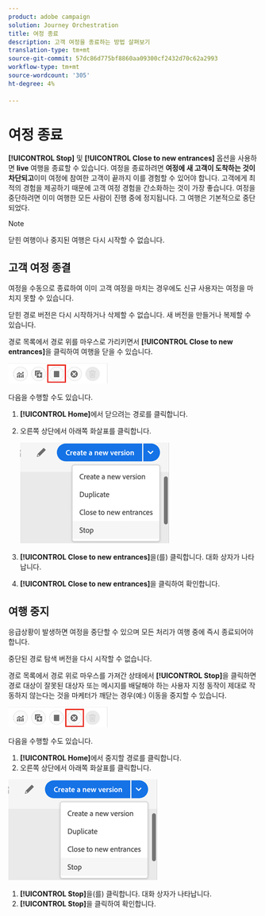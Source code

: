 ```yaml
---
product: adobe campaign
solution: Journey Orchestration
title: 여정 종료
description: 고객 여정을 종료하는 방법 살펴보기
translation-type: tm+mt
source-git-commit: 57dc86d775bf8860aa09300cf2432d70c62a2993
workflow-type: tm+mt
source-wordcount: '305'
ht-degree: 4%

---
```



# 여정 종료

**[!UICONTROL Stop]** 및 **[!UICONTROL Close to new entrances]** 옵션을 사용하면 **live** 여행을 종료할 수 있습니다. 여정을 종료하려면 **여정에 새 고객이 도착하는 것이 차단되고**&#x200B;이미 여정에 참여한 고객이 끝까지 이를 경험할 수 있어야 합니다. 고객에게 최적의 경험을 제공하기 때문에 고객 여정 경험을 간소화하는 것이 가장 좋습니다. 여정을 중단하려면 이미 여행한 모든 사람이 진행 중에 정지됩니다. 그 여행은 기본적으로 중단되었다.

>[!NOTE]
>
>닫힌 여행이나 중지된 여행은 다시 시작할 수 없습니다.

## 고객 여정 종결

여정을 수동으로 종료하여 이미 고객 여정을 마치는 경우에도 신규 사용자는 여정을 마치지 못할 수 있습니다.

닫힌 경로 버전은 다시 시작하거나 삭제할 수 없습니다. 새 버전을 만들거나 복제할 수 있습니다.

경로 목록에서 경로 위를 마우스로 가리키면서 **[!UICONTROL Close to new entrances]**&#x200B;을 클릭하여 여행을 닫을 수 있습니다.

![](../assets/do-not-localize/journey-finish-quick-action.png)

다음을 수행할 수도 있습니다.

1. **[!UICONTROL Home]**&#x200B;에서 닫으려는 경로를 클릭합니다.
1. 오른쪽 상단에서 아래쪽 화살표를 클릭합니다.

   ![](../assets/finish_drop_down_list.png)

1. **[!UICONTROL Close to new entrances]**&#x200B;을(를) 클릭합니다. 대화 상자가 나타납니다.
1. **[!UICONTROL Close to new entrances]**&#x200B;을 클릭하여 확인합니다.

## 여행 중지

응급상황이 발생하면 여정을 중단할 수 있으며 모든 처리가 여행 중에 즉시 종료되어야 합니다.

중단된 경로 탐색 버전을 다시 시작할 수 없습니다.

경로 목록에서 경로 위로 마우스를 가져간 상태에서 **[!UICONTROL Stop]**&#x200B;을 클릭하면 경로 대상이 잘못된 대상자 또는 메시지를 배달해야 하는 사용자 지정 동작이 제대로 작동하지 않는다는 것을 마케터가 깨닫는 경우(예:) 이동을 중지할 수 있습니다.

![](../assets/do-not-localize/journey-stop-quick-action.png)

다음을 수행할 수도 있습니다.

1. **[!UICONTROL Home]**&#x200B;에서 중지할 경로를 클릭합니다.
1. 오른쪽 상단에서 아래쪽 화살표를 클릭합니다.

![](../assets/finish_drop_down_list.png)

1. **[!UICONTROL Stop]**&#x200B;을(를) 클릭합니다. 대화 상자가 나타납니다.
1. **[!UICONTROL Stop]**&#x200B;을 클릭하여 확인합니다.
